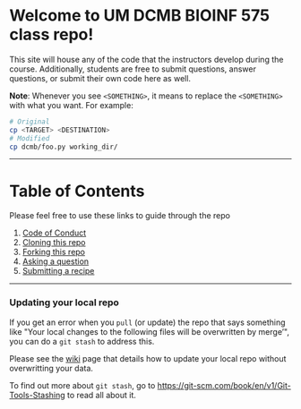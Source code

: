# Welcome to UM DCMB BIOINF 575 class repo!
This site will house any of the code that the instructors develop during the course. 
Additionally, students are free to submit questions, answer questions, or submit their own
code here as well.

**Note**: Whenever you see `<SOMETHING>`, it means to replace the `<SOMETHING>` with what you want. For example:
```bash
# Original
cp <TARGET> <DESTINATION>
# Modified
cp dcmb/foo.py working_dir/
```

---
# Table of Contents
Please feel free to use these links to guide through the repo
1. [Code of Conduct](https://github.com/betteridiot/b575f19/blob/master/CODE_OF_CONDUCT.md)
2. [Cloning this repo](https://github.com/betteridiot/b575f19/wiki/Cloning)
3. [Forking this repo](https://github.com/betteridiot/b575f19/wiki/Forking)
4. [Asking a question](https://github.com/betteridiot/b575f19/wiki/Questions)
5. [Submitting a recipe](https://github.com/betteridiot/b575f19/wiki/Recipe)

---
### Updating your local repo
If you get an error when you `pull` (or update) the repo that says something like "Your local changes to the following files will be overwritten by merge’", you can do a `git stash` to address this. 

Please see the [wiki](https://github.com/betteridiot/b575f19/wiki/Updating-your-local-repo) page that details how to update your local repo without overwritting your data. 

To find out more about `git stash`, go to https://git-scm.com/book/en/v1/Git-Tools-Stashing to read all about it.

